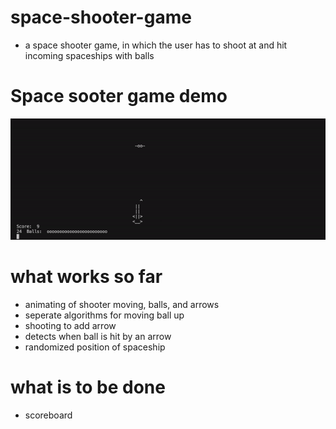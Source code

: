 # space-shooter-game
- a space shooter game, in which the user has to shoot at and hit incoming spaceships with balls
# Space sooter game demo
![](space_shooter_demo.gif)
# what works so far
- animating of shooter moving, balls, and arrows
- seperate algorithms for moving ball up
- shooting to add arrow
- detects when ball is hit by an arrow
- randomized position of spaceship
# what is to be done
- scoreboard
